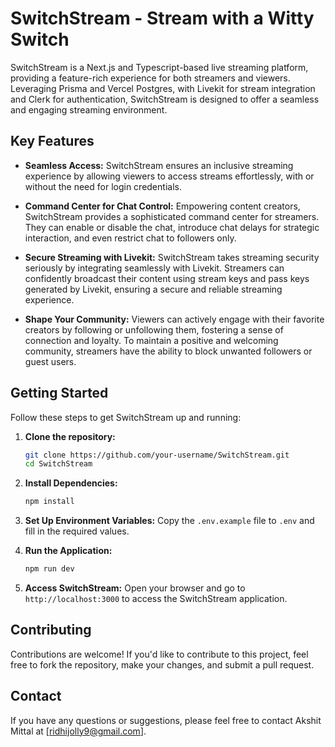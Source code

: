 # SwitchStream - Stream with a Witty Switch

SwitchStream is a Next.js and Typescript-based live streaming platform, providing a feature-rich experience for both streamers and viewers. Leveraging Prisma and Vercel Postgres, with Livekit for stream integration and Clerk for authentication, SwitchStream is designed to offer a seamless and engaging streaming environment.

## Key Features

- **Seamless Access:**
  SwitchStream ensures an inclusive streaming experience by allowing viewers to access streams effortlessly, with or without the need for login credentials.

- **Command Center for Chat Control:**
  Empowering content creators, SwitchStream provides a sophisticated command center for streamers. They can enable or disable the chat, introduce chat delays for strategic interaction, and    even restrict chat to followers only.

- **Secure Streaming with Livekit:**
  SwitchStream takes streaming security seriously by integrating seamlessly with Livekit. Streamers can confidently broadcast their content using stream keys and pass keys generated by     Livekit, ensuring a secure and reliable streaming experience.

- **Shape Your Community:**
  Viewers can actively engage with their favorite creators by following or unfollowing them, fostering a sense of connection and loyalty. To maintain a positive and welcoming community,       streamers have the ability to block unwanted followers or guest users.

## Getting Started

Follow these steps to get SwitchStream up and running:

1. **Clone the repository:**
   ```bash
   git clone https://github.com/your-username/SwitchStream.git
   cd SwitchStream

2. **Install Dependencies:**
   ```bash
   npm install

3. **Set Up Environment Variables:**
   Copy the ```.env.example``` file to ```.env``` and fill in the required values.

4. **Run the Application:**
   ```bash
   npm run dev

5. **Access SwitchStream:**
   Open your browser and go to ```http://localhost:3000``` to access the SwitchStream application.

## Contributing

Contributions are welcome! If you'd like to contribute to this project, feel free to fork the repository, make your changes, and submit a pull request.


## Contact

If you have any questions or suggestions, please feel free to contact Akshit Mittal at [ridhijolly9@gmail.com].
